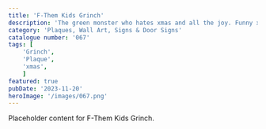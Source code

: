 ```yaml
---
title: 'F-Them Kids Grinch'
description: 'The green monster who hates xmas and all the joy. Funny xmas F-Them kids Grinch plaque'
category: 'Plaques, Wall Art, Signs & Door Signs'
catalogue number: '067'
tags: [
    'Grinch', 
    'Plaque', 
    'xmas',
    ]
featured: true
pubDate: '2023-11-20'
heroImage: '/images/067.png'
---
```

Placeholder content for F-Them Kids Grinch.